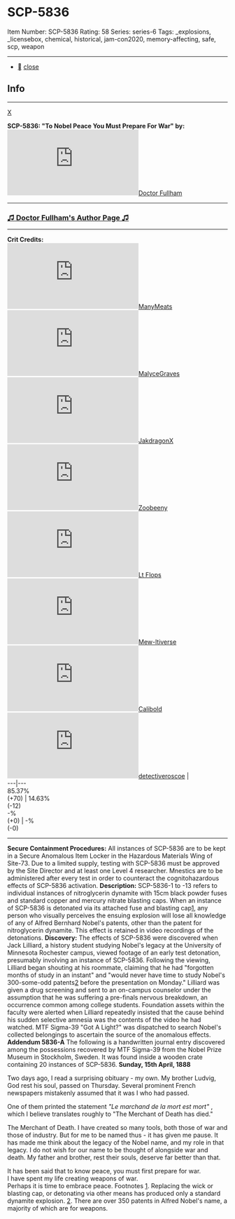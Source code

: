 # SCP-5836
Item Number: SCP-5836
Rating: 58
Series: series-6
Tags: _explosions, _licensebox, chemical, historical, jam-con2020, memory-affecting, safe, scp, weapon

---

  * [](javascript:;)
[close](javascript:;)
## Info
* * *
[X](javascript:;)
  
**SCP-5836: "To Nobel Peace You Must Prepare For War" by:** [![Doctor Fullham](https://www.wikidot.com/avatar.php?userid=1989312&amp;size=small&amp;timestamp=1742680299)](http://www.wikidot.com/user:info/doctor-fullham)[Doctor Fullham](http://www.wikidot.com/user:info/doctor-fullham)
* * *
### [♫ Doctor Fullham's Author Page ♫](https://scp-wiki.wikidot.com/doctor-fullham)
* * *
**Crit Credits:**  
[![ManyMeats](https://www.wikidot.com/avatar.php?userid=2104082&amp;size=small&amp;timestamp=1742680299)](http://www.wikidot.com/user:info/manymeats)[ManyMeats](http://www.wikidot.com/user:info/manymeats)  
[![MalyceGraves](https://www.wikidot.com/avatar.php?userid=4916887&amp;size=small&amp;timestamp=1742680299)](http://www.wikidot.com/user:info/malycegraves)[MalyceGraves](http://www.wikidot.com/user:info/malycegraves)  
[![JakdragonX](https://www.wikidot.com/avatar.php?userid=5588260&amp;size=small&amp;timestamp=1742680299)](http://www.wikidot.com/user:info/jakdragonx)[JakdragonX](http://www.wikidot.com/user:info/jakdragonx)  
[![Zoobeeny](https://www.wikidot.com/avatar.php?userid=6070624&amp;size=small&amp;timestamp=1742680299)](http://www.wikidot.com/user:info/zoobeeny)[Zoobeeny](http://www.wikidot.com/user:info/zoobeeny)  
[![Lt Flops](https://www.wikidot.com/avatar.php?userid=1735419&amp;size=small&amp;timestamp=1742680299)](http://www.wikidot.com/user:info/lt-flops)[Lt Flops](http://www.wikidot.com/user:info/lt-flops)  
[![Mew-ltiverse](https://www.wikidot.com/avatar.php?userid=5271378&amp;size=small&amp;timestamp=1742680299)](http://www.wikidot.com/user:info/mew-ltiverse)[Mew-ltiverse](http://www.wikidot.com/user:info/mew-ltiverse)  
[![Calibold](https://www.wikidot.com/avatar.php?userid=5045819&amp;size=small&amp;timestamp=1742680299)](http://www.wikidot.com/user:info/calibold)[Calibold](http://www.wikidot.com/user:info/calibold)  
[![detectiveroscoe](https://www.wikidot.com/avatar.php?userid=5068157&amp;size=small&amp;timestamp=1742680299)](http://www.wikidot.com/user:info/detectiveroscoe)[detectiveroscoe](http://www.wikidot.com/user:info/detectiveroscoe)
|   
---|---  
85.37%  
(+70) | 14.63%  
(-12)  
-%  
(+0) | -%  
(-0)  
* * *

**Secure Containment Procedures:** All instances of SCP-5836 are to be kept in a Secure Anomalous Item Locker in the Hazardous Materials Wing of Site-73. Due to a limited supply, testing with SCP-5836 must be approved by the Site Director and at least one Level 4 researcher. Mnestics are to be administered after every test in order to counteract the cognitohazardous effects of SCP-5836 activation.
**Description:** SCP-5836-1 to -13 refers to individual instances of nitroglycerin dynamite with 15cm black powder fuses and standard copper and mercury nitrate blasting caps. When an instance of SCP-5836 is detonated via its attached fuse and blasting cap[1](javascript:;), any person who visually perceives the ensuing explosion will lose all knowledge of any of Alfred Bernhard Nobel's patents, other than the patent for nitroglycerin dynamite. This effect is retained in video recordings of the detonations.
**Discovery:** The effects of SCP-5836 were discovered when Jack Lilliard, a history student studying Nobel's legacy at the University of Minnesota Rochester campus, viewed footage of an early test detonation, presumably involving an instance of SCP-5836. Following the viewing, Lilliard began shouting at his roommate, claiming that he had "forgotten months of study in an instant" and "would never have time to study Nobel's 300-some-odd patents[2](javascript:;) before the presentation on Monday."
Lilliard was given a drug screening and sent to an on-campus counselor under the assumption that he was suffering a pre-finals nervous breakdown, an occurrence common among college students. Foundation assets within the faculty were alerted when Lilliard repeatedly insisted that the cause behind his sudden selective amnesia was the contents of the video he had watched.
MTF Sigma-39 "Got A Light?" was dispatched to search Nobel's collected belongings to ascertain the source of the anomalous effects.
**Addendum 5836-A**
The following is a handwritten journal entry discovered among the possessions recovered by MTF Sigma-39 from the Nobel Prize Museum in Stockholm, Sweden. It was found inside a wooden crate containing 20 instances of SCP-5836.
**Sunday, 15th April, 1888**  
  
Two days ago, I read a surprising obituary - my own. My brother Ludvig, God rest his soul, passed on Thursday. Several prominent French newspapers mistakenly assumed that it was I who had passed.  
  
One of them printed the statement _"Le marchand de la mort est mort"_ , which I believe translates roughly to "The Merchant of Death has died."  
  
The Merchant of Death. I have created so many tools, both those of war and those of industry. But for me to be named thus - it has given me pause. It has made me think about the legacy of the Nobel name, and my role in that legacy. I do not wish for our name to be thought of alongside war and death. My father and brother, rest their souls, deserve far better than that.  
  
It has been said that to know peace, you must first prepare for war.  
I have spent my life creating weapons of war.  
Perhaps it is time to embrace peace.
Footnotes
[1](javascript:;). Replacing the wick or blasting cap, or detonating via other means has produced only a standard dynamite explosion.
[2](javascript:;). There are over 350 patents in Alfred Nobel's name, a majority of which are for weapons.